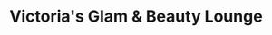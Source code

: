 ---
title: "Victoria's Glam & Beauty Lounge"
url: /aurora/victorias-glam-und-beauty-lounge/
shop: Friseur
---